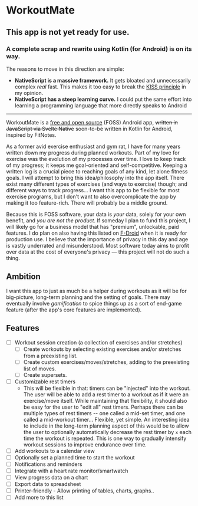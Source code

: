 # WorkoutMate

## **This app is not yet ready for use.**

### A complete scrap and rewrite using Kotlin (for Android) is on its way.
The reasons to move in this direction are simple:
- **NativeScript is a massive framework.**
    It gets bloated and unnecessarily complex *real* fast. This makes it too easy to break the [KISS principle](https://en.wikipedia.org/wiki/KISS_principle) in my opinion.
- **NativeScript has a steep learning curve.**
    I could put the same effort into learning a programming language that more directly speaks to Android

------------

WorkoutMate is a [free and open source](https://en.wikipedia.org/wiki/Free_and_open-source_software) (FOSS) Android app, ~~written in JavaScript via Svelte Native~~ soon-to-be written in Kotlin for Android, inspired by FitNotes.

As a former avid exercise enthusiast and gym rat, I have for many years written down my progress during planned workouts. Part of my love for exercise was the evolution of my processes over time. I love to keep track of my progress; it keeps me goal-oriented and self-competitive. Keeping a written log is a crucial piece to reaching goals of any kind, let alone fitness goals. I will attempt to bring this idea/philosophy into the app itself. There exist many different types of exercises (and ways to exercise) though; and different ways to track progress... I want this app to be flexible for most exercise programs, but I don't want to also overcomplicate the app by making it too feature-rich. There will probably be a middle ground.

Because this is FOSS software, your data is _your_ data, solely for your own benefit, and _you are not the product_. If someday I plan to fund this project, I will likely go for a business model that has "premium", unlockable, paid features. I do plan on also having this listed on [F-Droid](https://f-droid.org/) when it is ready for production use. I believe that the importance of privacy in this day and age is vastly underrated and misunderstood. Most software today aims to profit over data at the cost of everyone's privacy — this project will not do such a thing.

## Ambition

I want this app to just as much be a helper during workouts as it will be for big-picture, long-term planning and the setting of goals. There may eventually
involve _gamification_ to spice things up as a sort of end-game feature (after the app's core features are implemented). 

## Features

- [ ] Workout session creation (a collection of exercises and/or stretches)
  - [ ] Create workouts by selecting existing exercises and/or stretches from a preexisting list.
  - [ ] Create custom exercises/moves/stretches, adding to the preexisting list of moves.
  - [ ] Create supersets.
- [ ] Customizable rest timers
  - This will be flexible in that: timers can be "injected" into the workout. The user will be able to add a rest timer to a workout as if it were an
  exercise/move itself. While maintaining that flexibility, it should also be easy for the user to "edit all" rest timers. Perhaps there can be multiple
  types of rest timers -- one called a mid-set timer, and one called a mid-workout timer... Flexible, yet simple. An interesting idea to include in the
  long-term planning aspect of this would be to allow the user to optionally automatically decrease the rest timer by `x` each time the workout is repeated.
  This is one way to gradually intensify workout sessions to improve endurance over time.
- [ ] Add workouts to a calendar view
- [ ] Optionally set a planned time to start the workout
- [ ] Notifications and reminders
- [ ] Integrate with a heart rate monitor/smartwatch
- [ ] View progress data on a chart
- [ ] Export data to spreadsheet
- [ ] Printer-friendly - Allow printing of tables, charts, graphs..
- [ ] Add more to this list
